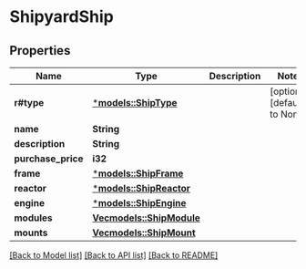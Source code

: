 # ShipyardShip

## Properties
Name | Type | Description | Notes
------------ | ------------- | ------------- | -------------
**r#type** | [***models::ShipType**](ShipType.md) |  | [optional] [default to None]
**name** | **String** |  | 
**description** | **String** |  | 
**purchase_price** | **i32** |  | 
**frame** | [***models::ShipFrame**](ShipFrame.md) |  | 
**reactor** | [***models::ShipReactor**](ShipReactor.md) |  | 
**engine** | [***models::ShipEngine**](ShipEngine.md) |  | 
**modules** | [**Vec<models::ShipModule>**](ShipModule.md) |  | 
**mounts** | [**Vec<models::ShipMount>**](ShipMount.md) |  | 

[[Back to Model list]](../README.md#documentation-for-models) [[Back to API list]](../README.md#documentation-for-api-endpoints) [[Back to README]](../README.md)


